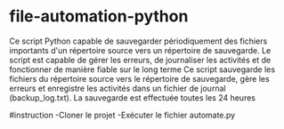 # file-automation-python
Ce script Python capable de sauvegarder périodiquement des fichiers importants d'un répertoire source vers un répertoire de sauvegarde. Le script est capable de gérer les erreurs, de journaliser les activités et de fonctionner de manière fiable sur le long terme
Ce script sauvegarde les fichiers du répertoire source vers le répertoire de sauvegarde, gère les erreurs et enregistre les activités dans un fichier de journal (backup_log.txt). La sauvegarde est effectuée toutes les 24 heures

#instruction
-Cloner le projet
-Exécuter le fichier automate.py
